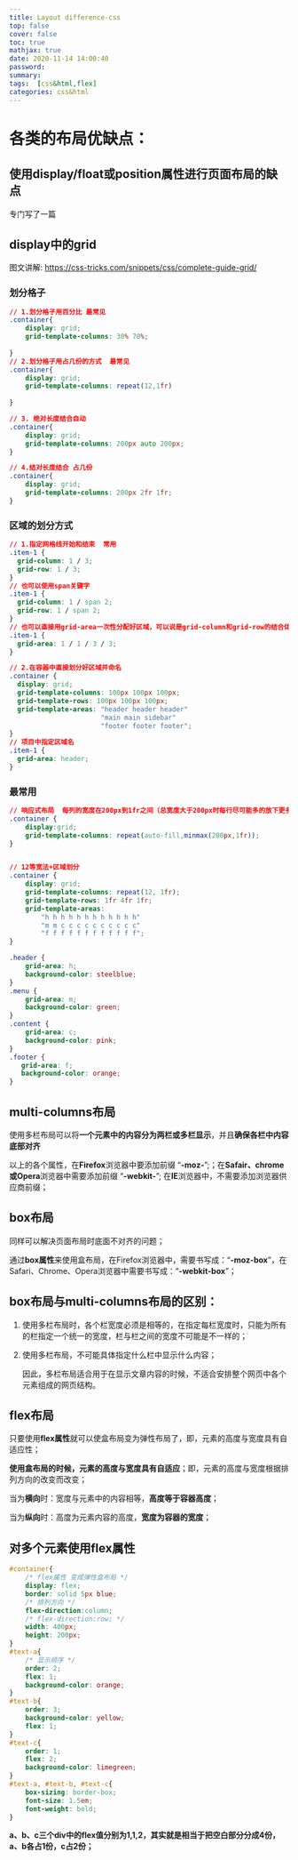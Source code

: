 ```yaml
---
title: Layout difference-css
top: false
cover: false
toc: true
mathjax: true
date: 2020-11-14 14:00:40
password:
summary:
tags:  [css&html,flex]
categories: css&html
---
```


# 各类的布局优缺点：



## 使用display/float或position属性进行页面布局的缺点

专门写了一篇

## display中的grid

图文讲解: https://css-tricks.com/snippets/css/complete-guide-grid/

### **划分格子**

```css
// 1.划分格子用百分比 最常见
.container{
    display: grid;
    grid-template-columns: 30% 70%;
    
}
// 2.划分格子用占几份的方式  最常见
.container{
    display: grid;
    grid-template-columns: repeat(12,1fr)
    
}

// 3. 绝对长度结合自动
.container{
    display: grid;
    grid-template-columns: 200px auto 200px;
}

// 4.结对长度结合 占几份
.container{
    display: grid;
    grid-template-columns: 200px 2fr 1fr;
}
```

### **区域**的划分方式

```css
// 1.指定网格线开始和结束  常用
.item-1 {
  grid-column: 1 / 3;
  grid-row: 1 / 3;
}
// 也可以使用span关键字
.item-1 {
  grid-column: 1 / span 2;
  grid-row: 1 / span 2;
}
// 也可以直接用grid-area一次性分配好区域，可以说是grid-column和grid-row的结合体
.item-1 {
  grid-area: 1 / 1 / 3 / 3;
}

// 2.在容器中直接划分好区域并命名
.container {
  display: grid;
  grid-template-columns: 100px 100px 100px;
  grid-template-rows: 100px 100px 100px;
  grid-template-areas: "header header header"
                       "main main sidebar"
                       "footer footer footer";
}
// 项目中指定区域名
.item-1 {
  grid-area: header;
}
```

### 最常用

```css
// 响应式布局  每列的宽度在200px到1fr之间（总宽度大于200px时每行尽可能多的放下更多子项目）
.container {
    display:grid;
    grid-template-columns: repeat(auto-fill,minmax(200px,1fr));
}


// 12等宽法+区域划分
.container {
    display: grid;    
    grid-template-columns: repeat(12, 1fr);
    grid-template-rows: 1fr 4fr 1fr;
    grid-template-areas:
        "h h h h h h h h h h h h"
        "m m c c c c c c c c c c"
        "f f f f f f f f f f f f";
}

.header {
    grid-area: h;
    background-color: steelblue;
}
.menu {
    grid-area: m;
    background-color: green;
}
.content {
    grid-area: c;
    background-color: pink;
}
.footer {
   grid-area: f;
   background-color: orange;
}
```



## multi-columns布局

  使用多栏布局可以将**一个元素中的内容分为两栏或多栏显示**，并且**确保各栏中内容底部对齐**

以上的各个属性，在**Firefox**浏览器中要添加前缀 “**-moz-**”;；在**Safair、chrome或Opera**浏览器中需要添加前缀 “**-webkit-**”; 在**IE**浏览器中，不需要添加浏览器供应商前缀；

## box布局

同样可以解决页面布局时底面不对齐的问题；

通过**box属性**来使用盒布局，在Firefox浏览器中，需要书写成：“**-moz-box**”，在Safari、Chrome、Opera浏览器中需要书写成：“**-webkit-box**”；

## **box布局与multi-columns布局的区别：**

1. 使用多栏布局时，各个栏宽度必须是相等的，在指定每栏宽度时，只能为所有的栏指定一个统一的宽度，栏与栏之间的宽度不可能是不一样的；

2. 使用多栏布局，不可能具体指定什么栏中显示什么内容；

    因此，多栏布局适合用于在显示文章内容的时候，不适合安排整个网页中各个元素组成的网页结构。

## flex布局

只要使用**flex属性**就可以使盒布局变为弹性布局了，即，元素的高度与宽度具有自适应性；

**使用盒布局的时候，元素的高度与宽度具有自适应**；即，元素的高度与宽度根据排列方向的改变而改变；

当为**横向**时：宽度与元素中的内容相等，**高度等于容器高度**；

当为**纵向**时：高度为元素内容的高度，**宽度为容器的宽度**；

## 对多个元素使用flex属性

```css
#container{
	/* flex属性 变成弹性盒布局 */
    display: flex;
    border: solid 5px blue;
    /* 排列方向 */
    flex-direction:column;
    /* flex-direction:row; */
    width: 400px;
    height: 200px;
}
#text-a{
	/* 显示顺序 */
	order: 2;
	flex: 1;
	background-color: orange;
}
#text-b{
	order: 3;
	background-color: yellow;
	flex: 1;
}
#text-c{
	order: 1;
	flex: 2;
	background-color: limegreen;
}
#text-a, #text-b, #text-c{
	box-sizing: border-box;
	font-size: 1.5em;
	font-weight: bold;
}
```

**a、b、c三个div中的flex值分别为1,1,2，其实就是相当于把空白部分分成4份，a、b各占1份，c占2份；**

